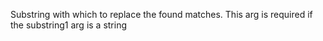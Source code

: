 Substring with which to replace the found matches.  This arg is required if the substring1 arg is a string